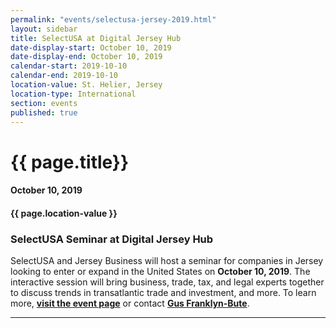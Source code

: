 ```yaml
---
permalink: "events/selectusa-jersey-2019.html"
layout: sidebar
title: SelectUSA at Digital Jersey Hub
date-display-start: October 10, 2019
date-display-end: October 10, 2019
calendar-start: 2019-10-10
calendar-end: 2019-10-10
location-value: St. Helier, Jersey
location-type: International
section: events
published: true
---
```


# {{ page.title}}

#### October 10, 2019

#### {{ page.location-value }}

### SelectUSA Seminar at Digital Jersey Hub

SelectUSA and Jersey Business will host a seminar for companies in Jersey looking to enter or expand in the United States on **October 10, 2019**. The interactive session will bring business, trade, tax, and legal experts together to discuss trends in transatlantic trade and investment, and more. To learn more, [**visit the event page**](https://www.eventbrite.co.uk/e/grow-and-develop-your-trade-with-the-usa-tickets-71621871947?_eboga=1702604117.1569329240) or contact [**Gus Franklyn-Bute**](mailto:gus.franklynbute@trade.gov).

---
